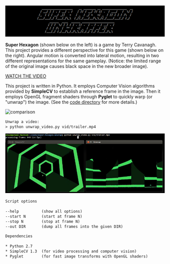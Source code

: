 ![Super Hexagon Unwrapper](img/header.png)

__Super Hexagon__ (shown below on the left) is a game by Terry Cavanagh.  This
project provides a different perspective for this game (shown below on the
right).  Angular motion is converted into lateral motion, resulting in two
different representations for the same gameplay. (Notice: the limited range of
the original image causes black space in the new broader image).

[WATCH THE VIDEO](https://vimeo.com/78830111)

This project is written in Python.  It employs Computer Vision algorithms
provided by __SimpleCV__ to establish a reference frame in the image.  Then it
employs OpenGL fragment shaders through __Pyglet__ to quickly warp (or
"unwrap") the image.  (See the [code directory](code) for more details.)

![comparison](img/comparison.gif)

```
Unwrap a video:
> python unwrap_video.py vid/trailer.mp4
```

![screenshot](img/screenshot.jpg)

```
Script options

--help          (show all options)
--start N       (start at frame N)
--stop N        (stop at frame N)
--out DIR       (dump all frames into the given DIR)
```

```
Dependencies

* Python 2.7
* SimpleCV 1.3  (for video processing and computer vision)
* Pyglet        (for fast image transforms with OpenGL shaders)
```

